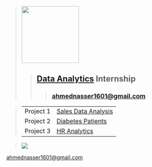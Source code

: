 > [<img height=150 src="https://lh6.googleusercontent.com/FfFC3NgZ12Q8rOD9B_HuVWwhkbzHsY64IL-jz2F6aCdN8PYVst0Tt4_qbKxXRoW_cdvTvkp2rqagB-ZKQem-oGk=w16383">](https://www.meriskill.com)
>> ## **[Data Analytics](https://github.com/AhmedNasser1601/Data-Analytics) Internship**
>>> ### **[ahmednasser1601@gmail.com](mailto:ahmednasser1601@gmail.com)**

> <table><tr><td>Project 1</td><td><a href="Sales-Data-Analysis">Sales Data Analysis</a></td></tr><tr><td>Project 2</td><td><a href="Diabetes-Patients">Diabetes Patients</a></td></tr><tr><td>Project 3</td><td><a href="HR-Analytics">HR Analytics</a></td></tr></table>

> <img src="https://hits.sh/github.com/AhmedNasser1601/Data-Analytics.svg?label=Visits&logo=powerbi"/>

ahmednasser1601@gmail.com
